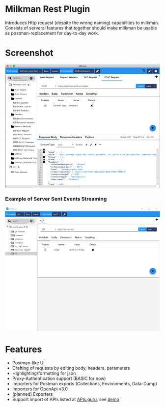 # Milkman Rest Plugin

Introduces Http request (despite the wrong naming) capabilities to milkman. Consists of serveral features that together should make milkman be usable as postman-replacement for day-to-day work.

# Screenshot

![Milkman Http](/img/screenshot.png)

### Example of Server Sent Events Streaming

![Milkman SSE Streaming](/img/gif/sse-streaming.gif)

# Features

 * Postman-like UI
 * Crafting of requests by editing body, headers, parameters
 * Highlighting/formatting for json
 * Proxy-Authentication support (BASIC for now)
 * Importers for Postman exports (Collections, Environments, Data-Dump)
 * Importers for OpenApi v3.0
 * (planned) Exporters
 * Support import of APIs listed at [APIs.guru](https://apis.guru/), see [demo](/img/gif/milkman-library.gif)
